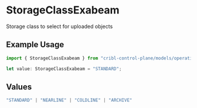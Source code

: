 # StorageClassExabeam

Storage class to select for uploaded objects

## Example Usage

```typescript
import { StorageClassExabeam } from "cribl-control-plane/models/operations";

let value: StorageClassExabeam = "STANDARD";
```

## Values

```typescript
"STANDARD" | "NEARLINE" | "COLDLINE" | "ARCHIVE"
```